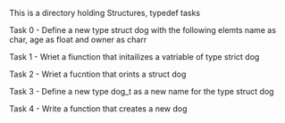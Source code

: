 This is a directory holding Structures, typedef tasks

Task 0 - Define a new type struct dog with the following elemts name as char, age as float and owner as charr

Task 1 - Wriet a fiunction that initailizes a vatriable of type strict dog

Task 2 - Wriet a fucntion that orints a struct dog

Task 3 - Define a new type dog_t as a new name for the type struct dog

Task 4 - Write a function that creates a new dog

